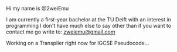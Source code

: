 Hi my name is @2weiEmu

I am currently a first-year bachelor at the TU Delft with an interest in programming
I don't have much else to say other than if you want to contact me go write to:
zweiemu@gmail.com

Working on a Transpiler right now for IGCSE Pseudocode...
